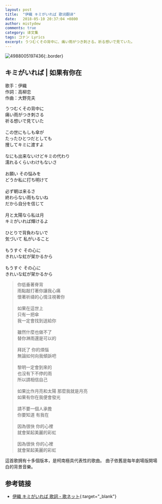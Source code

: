 ```yaml
---
layout: post
title:  "伊織 キミがいれば 歌词翻译"
date:   2018-05-10 20:37:04 +0800
author: mistydew
comments: true
category: 译文集
tags: コナン Lyrics
excerpt: うつむくその背中に、痛い雨がつき刺さる。祈る想いで見ていた。
---
```

![4988005197436](https://mistydew.github.io/assets/images/cover/dc/4988005197436.jpg){:.border}

## キミがいれば | 如果有你在

歌手：伊織<br>
作詞：高柳恋<br>
作曲：大野克夫

<div class="lyric-original">
<p>
うつむくその背中に<br>
痛い雨がつき刺さる<br>
祈る想いで見ていた<br>
<br>
この世にもしも傘が<br>
たったひとつだとしても<br>
捜してキミに渡すよ<br>
<br>
なにも出来ないけどキミの代わり<br>
濡れるくらいわけもないさ<br>
<br>
お願い その悩みを<br>
どうか私に打ち明けて<br>
<br>
必ず朝は来るさ<br>
終わらない雨もないね<br>
だから自分を信じて<br>
<br>
月と太陽なら私は月<br>
キミがいれば輝けるよ<br>
<br>
ひとりで背負わないで<br>
気づいて 私がいること<br>
<br>
もうすぐ その心に<br>
きれいな虹が架かるから<br>
<br>
もうすぐ その心に<br>
きれいな虹が架かるから
</p>
</div>

<div class="lyric-translation">
<blockquote>
你低垂著脊背<br>
雨點敲打著你讓我心痛<br>
懷著祈禱的心情注視著你<br>
<br>
如果在這世上<br>
只有一把傘<br>
我一定會找到送給你<br>
<br>
雖然什麼也做不了<br>
替你淋雨還是可以的<br>
<br>
拜託了 你的煩惱<br>
無論如何向我傾訴吧<br>
<br>
黎明一定會到來的<br>
也沒有下不停的雨<br>
所以請相信自己<br>
<br>
如果比作月亮和太陽 那麼我就是月亮<br>
如果有你在我便會發光<br>
<br>
請不要一個人承擔<br>
你要知道 有我在<br>
<br>
因為很快 你的心裡<br>
就會架起美麗的彩虹<br>
<br>
因為很快 你的心裡<br>
就會架起美麗的彩虹
</blockquote>
</div>

這首歌拥有十多個版本，是柯南極具代表性的歌曲。
曲子依舊是每年劇場版開場白的背景音樂。

## 参考链接

* [伊織 キミがいれば 歌詞 - 歌ネット](https://www.uta-net.com/song/34909){:target="_blank"}
